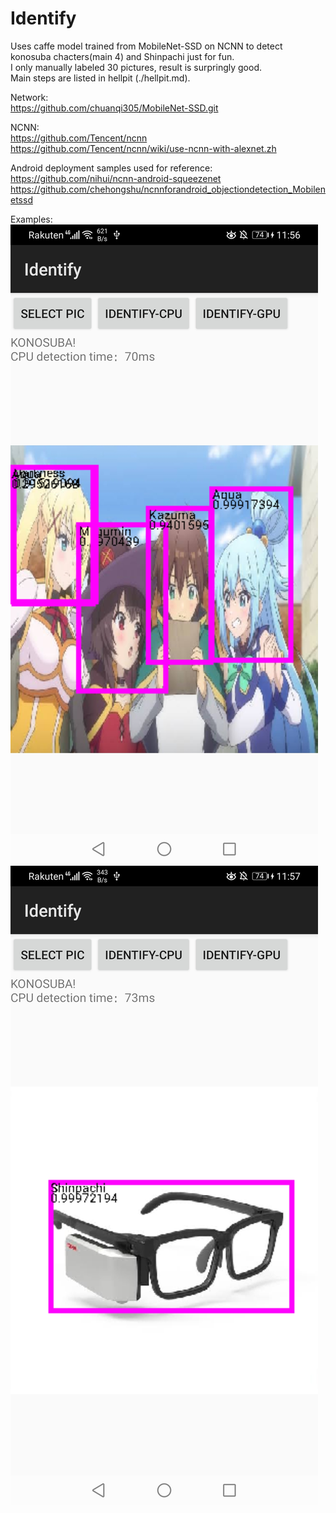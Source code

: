 # Identify
Uses caffe model trained from MobileNet-SSD on NCNN to detect konosuba chacters(main 4) and Shinpachi just for fun.   
I only manually labeled 30 pictures, result is surpringly good.  
Main steps are listed in hellpit (./hellpit.md).   

Network:    
https://github.com/chuanqi305/MobileNet-SSD.git   

NCNN:    
https://github.com/Tencent/ncnn   
https://github.com/Tencent/ncnn/wiki/use-ncnn-with-alexnet.zh   

Android deployment samples used for reference:     
https://github.com/nihui/ncnn-android-squeezenet     
https://github.com/chehongshu/ncnnforandroid_objectiondetection_Mobilenetssd    

Examples:  
![Alt text](2.jpg?raw=true)    
![Alt text](3.jpg?raw=true)  
